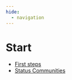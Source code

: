 ```yaml
---
hide:
  - navigation
---
```


# Start

- [First steps](./first-steps/index.md)
- [Status Communities](./status-communities/index.md)
